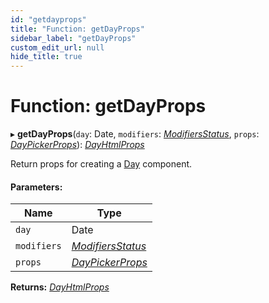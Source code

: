 ```yaml
---
id: "getdayprops"
title: "Function: getDayProps"
sidebar_label: "getDayProps"
custom_edit_url: null
hide_title: true
---
```


# Function: getDayProps

▸ **getDayProps**(`day`: Date, `modifiers`: [*ModifiersStatus*](../types/modifiersstatus.md), `props`: [*DayPickerProps*](../interfaces/daypickerprops.md)): [*DayHtmlProps*](../interfaces/dayhtmlprops.md)

Return props for creating a [Day](day.md) component.

#### Parameters:

Name | Type |
------ | ------ |
`day` | Date |
`modifiers` | [*ModifiersStatus*](../types/modifiersstatus.md) |
`props` | [*DayPickerProps*](../interfaces/daypickerprops.md) |

**Returns:** [*DayHtmlProps*](../interfaces/dayhtmlprops.md)
